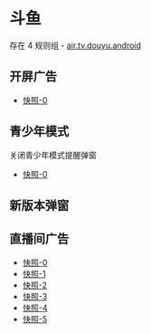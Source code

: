 # 斗鱼

存在 4 规则组 - [air.tv.douyu.android](/src/apps/air.tv.douyu.android.ts)

## 开屏广告

- [快照-0](https://i.gkd.li/import/import/12893916)

## 青少年模式

关闭青少年模式提醒弹窗

- [快照-0](https://i.gkd.li/import/import/12472598)

## 新版本弹窗

## 直播间广告

- [快照-0](https://i.gkd.li/import/import/12892825)
- [快照-1](https://i.gkd.li/import/import/13037239)
- [快照-2](https://i.gkd.li/import/import/12892825)
- [快照-3](https://i.gkd.li/import/13056107)
- [快照-4](https://i.gkd.li/import/13056107)
- [快照-5](https://i.gkd.li/import/13056107)

